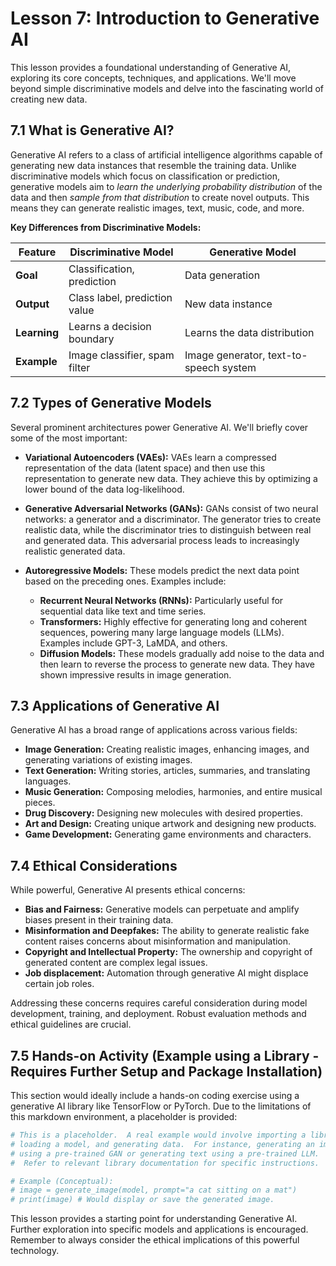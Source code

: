 # Lesson 7: Introduction to Generative AI

This lesson provides a foundational understanding of Generative AI, exploring its core concepts, techniques, and applications.  We'll move beyond simple discriminative models and delve into the fascinating world of creating new data.

## 7.1 What is Generative AI?

Generative AI refers to a class of artificial intelligence algorithms capable of generating new data instances that resemble the training data.  Unlike discriminative models which focus on classification or prediction, generative models aim to *learn the underlying probability distribution* of the data and then *sample from that distribution* to create novel outputs. This means they can generate realistic images, text, music, code, and more.

**Key Differences from Discriminative Models:**

| Feature        | Discriminative Model                       | Generative Model                         |
|----------------|-------------------------------------------|------------------------------------------|
| **Goal**       | Classification, prediction                | Data generation                          |
| **Output**     | Class label, prediction value              | New data instance                        |
| **Learning**   | Learns a decision boundary                 | Learns the data distribution             |
| **Example**    | Image classifier, spam filter             | Image generator, text-to-speech system   |

## 7.2 Types of Generative Models

Several prominent architectures power Generative AI.  We'll briefly cover some of the most important:

* **Variational Autoencoders (VAEs):**  VAEs learn a compressed representation of the data (latent space) and then use this representation to generate new data. They achieve this by optimizing a lower bound of the data log-likelihood.

* **Generative Adversarial Networks (GANs):** GANs consist of two neural networks: a generator and a discriminator. The generator tries to create realistic data, while the discriminator tries to distinguish between real and generated data.  This adversarial process leads to increasingly realistic generated data.

* **Autoregressive Models:** These models predict the next data point based on the preceding ones.  Examples include:
  * **Recurrent Neural Networks (RNNs):** Particularly useful for sequential data like text and time series.
  * **Transformers:**  Highly effective for generating long and coherent sequences, powering many large language models (LLMs).  Examples include GPT-3, LaMDA, and others.
  * **Diffusion Models:** These models gradually add noise to the data and then learn to reverse the process to generate new data.  They have shown impressive results in image generation.

## 7.3 Applications of Generative AI

Generative AI has a broad range of applications across various fields:

* **Image Generation:** Creating realistic images, enhancing images, and generating variations of existing images.
* **Text Generation:** Writing stories, articles, summaries, and translating languages.
* **Music Generation:** Composing melodies, harmonies, and entire musical pieces.
* **Drug Discovery:** Designing new molecules with desired properties.
* **Art and Design:** Creating unique artwork and designing new products.
* **Game Development:** Generating game environments and characters.

## 7.4  Ethical Considerations

While powerful, Generative AI presents ethical concerns:

* **Bias and Fairness:** Generative models can perpetuate and amplify biases present in their training data.
* **Misinformation and Deepfakes:**  The ability to generate realistic fake content raises concerns about misinformation and manipulation.
* **Copyright and Intellectual Property:**  The ownership and copyright of generated content are complex legal issues.
* **Job displacement:** Automation through generative AI might displace certain job roles.

Addressing these concerns requires careful consideration during model development, training, and deployment.  Robust evaluation methods and ethical guidelines are crucial.

## 7.5  Hands-on Activity (Example using a Library - Requires Further Setup and Package Installation)

This section would ideally include a hands-on coding exercise using a generative AI library like TensorFlow or PyTorch.  Due to the limitations of this markdown environment, a placeholder is provided:

```python
# This is a placeholder.  A real example would involve importing a library,
# loading a model, and generating data.  For instance, generating an image
# using a pre-trained GAN or generating text using a pre-trained LLM.
#  Refer to relevant library documentation for specific instructions.

# Example (Conceptual):
# image = generate_image(model, prompt="a cat sitting on a mat")
# print(image) # Would display or save the generated image.
```

This lesson provides a starting point for understanding Generative AI. Further exploration into specific models and applications is encouraged.  Remember to always consider the ethical implications of this powerful technology.
